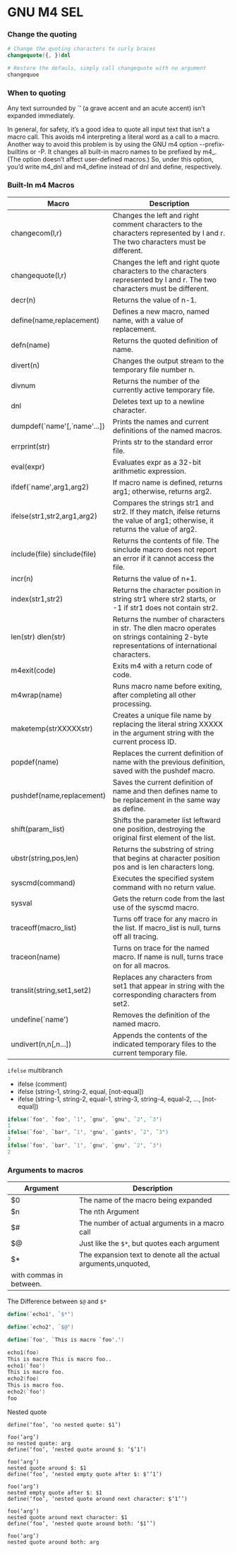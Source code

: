 # GNU M4 SEL

### Change the quoting

```m4
# Change the quoting characters to curly braces
changequote({, })dnl

# Restore the defauls, simply call changequote with no argument
changequoe
```

### When to quoting

Any text surrounded by `’ (a grave accent and an acute accent) isn’t
expanded immediately.

In general, for safety, it’s a good idea to quote all input text
that isn’t a macro call. This avoids m4 interpreting a literal
word as a call to a macro. Another way to avoid this problem is
by using the GNU m4 option --prefix-builtins or -P. It changes all
built-in macro names to be prefixed by m4_. (The option doesn’t affect
user-defined macros.) So, under this option, you’d write m4_dnl and
m4_define instead of dnl and define, respectively.


###  Built-In m4 Macros

|Macro| 	Description|
|-----|--------------------|
|changecom(l,r)|		Changes the left and right comment characters to the characters represented by l and r. The two characters must be different.|
|changequote(l,r)| 		Changes the left and right quote characters to the characters represented by l and r. The two characters must be different.|
|decr(n)| 			Returns the value of n-1.|
|define(name,replacement)| 	Defines a new macro, named name, with a value of replacement.|
|defn(name)| 			Returns the quoted definition of name.|
|divert(n)| 			Changes the output stream to the temporary file number n.|
|divnum| 			Returns the number of the currently active temporary file.|
|dnl| 				Deletes text up to a newline character.|
|dumpdef(\`name'[,\`name'...])| Prints the names and current definitions of the named macros.|
|errprint(str)| 		Prints str to the standard error file.|
|eval(expr)| 			Evaluates expr as a 32-bit arithmetic expression.|
|ifdef(`name',arg1,arg2)| 	If macro name is defined, returns arg1; otherwise, returns arg2.|
|ifelse(str1,str2,arg1,arg2)| 	Compares the strings str1 and str2. If they match, ifelse returns the value of arg1; otherwise, it returns the value of arg2.|
|include(file) sinclude(file)| 	Returns the contents of file. The sinclude macro does not report an error if it cannot access the file.|
|incr(n)| 			Returns the value of n+1.|
|index(str1,str2)| 		Returns the character position in string str1 where str2 starts, or -1 if str1 does not contain str2.|
|len(str) dlen(str)| 		Returns the number of characters in str. The dlen macro operates on strings containing 2-byte representations of international characters.|
|m4exit(code)| 			Exits m4 with a return code of code.|
|m4wrap(name)| 			Runs macro name before exiting, after completing all other processing.|
|maketemp(strXXXXXstr)| 	Creates a unique file name by replacing the literal string XXXXX in the argument string with the current process ID.|
|popdef(name)| 			Replaces the current definition of name with the previous definition, saved with the pushdef macro.|
|pushdef(name,replacement)| 	Saves the current definition of name and then defines name to be replacement in the same way as define.|
|shift(param_list)| 		Shifts the parameter list leftward one position, destroying the original first element of the list.|
|ubstr(string,pos,len)| 	Returns the substring of string that begins at character position pos and is len characters long.|
|syscmd(command)| 		Executes the specified system command with no return value.|
|sysval| 			Gets the return code from the last use of the syscmd macro.|
|traceoff(macro_list)| 		Turns off trace for any macro in the list. If macro_list is null, turns off all tracing.|
|traceon(name)| 		Turns on trace for the named macro. If name is null, turns trace on for all macros.|
|translit(string,set1,set2)| 	Replaces any characters from set1 that appear in string with the corresponding characters from set2.|
|undefine(\`name')| 		Removes the definition of the named macro.|
|undivert(n,n[,n...])| 		Appends the contents of the indicated temporary files to the current temporary file.|

`ifelse` multibranch

* ifelse (comment)
* ifelse (string-1, string-2, equal, [not-equal])
* ifelse (string-1, string-2, equal-1, string-3, string-4, equal-2, ..., [not-equal])

```m4
ifelse(`foo', `foo', `1', `gnu', `gnu', `2', `3')
1
ifelse(`foo', `bar', `1', 'gnu', `gants', `2', `3')
3
ifelse(`foo', `bar', `1', `gnu', `gnu', `2', `3')
2
```

### Arguments to macros

| Argument | Description |
|----------|-------------|
| $0       | The name of the macro being expanded |
| $n       | The nth Argument |
| $#       | The number of actual arguments in a macro call |
| $@       | Just like the `$*`, but quotes each argument|
| $*       | The expansion text to denote all the actual arguments,unquoted,
  	     with commas in between.|

The Difference between `$@` and `$*`
```m4
define(`echo1', `$*')

define(`echo2', `$@')

define(`foo', `This is macro `foo'.')

echo1(foo)
This is macro This is macro foo..
echo1(`foo')
This is macro foo.
echo2(foo)
This is macro foo.
echo2(`foo')
foo
```

Nested quote
```
define(‘foo’, ‘no nested quote: $1’)

foo(‘arg’)
no nested quote: arg
define(‘foo’, ‘nested quote around $: ‘$’1’)

foo(‘arg’)
nested quote around $: $1
define(‘foo’, ‘nested empty quote after $: $‘’1’)

foo(‘arg’)
nested empty quote after $: $1
define(‘foo’, ‘nested quote around next character: $‘1’’)

foo(‘arg’)
nested quote around next character: $1
define(‘foo’, ‘nested quote around both: ‘$1’’)

foo(‘arg’)
nested quote around both: arg
```